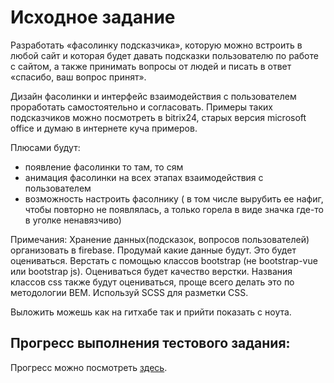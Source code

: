 # Исходное задание
Разработать «фасолинку подсказчика», которую можно встроить в любой сайт и которая будет давать подсказки пользователю по работе с сайтом, а также принимать вопросы от людей и писать в ответ «спасибо, ваш вопрос принят».

Дизайн фасолинки и интерфейс взаимодействия с пользователем проработать самостоятельно и согласовать. Примеры таких подсказчиков можно посмотреть в bitrix24, старых версия microsoft office и думаю в интернете куча примеров.

Плюсами будут:
- появление фасолинки то там, то сям
- анимация фасолинки на всех этапах взаимодействия с пользователем
- возможность настроить фасолнику ( в том числе вырубить ее нафиг, чтобы повторно не появлялась, а только горела в виде значка где-то в уголке ненавязчиво)

Примечания:
Хранение данных(подсказок, вопросов пользователей) организовать в firebase. Продумай какие данные будут. Это будет оцениваться.
Верстать с помощью классов bootstrap (не bootstrap-vue или bootstrap js).
Оцениваться будет качество верстки.
Названия классов css также будут оцениваться, проще всего делать это по методологии BEM.
Используй SCSS для разметки CSS.

Выложить можешь как на гитхабе так и прийти показать с ноута.

## Прогресс выполнения тестового задания:
Прогресс можно посмотреть [здесь](https://github.com/prmxtt/new_roads/blob/master/TODO.md).